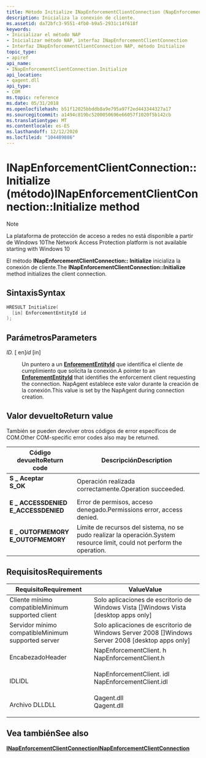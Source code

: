 ```yaml
---
title: Método Initialize INapEnforcementClientConnection (NapEnforcementClient. h)
description: Inicializa la conexión de cliente.
ms.assetid: da72bfc3-9551-4fb0-b9a5-2931c14f618f
keywords:
- Inicializar el método NAP
- Inicializar método NAP, interfaz INapEnforcementClientConnection
- Interfaz INapEnforcementClientConnection NAP, método Initialize
topic_type:
- apiref
api_name:
- INapEnforcementClientConnection.Initialize
api_location:
- qagent.dll
api_type:
- COM
ms.topic: reference
ms.date: 05/31/2018
ms.openlocfilehash: b51f12025bbddb8a9e795a97f2ed443344327a17
ms.sourcegitcommit: a1494c819bc5200050696e66057f1020f5b142cb
ms.translationtype: MT
ms.contentlocale: es-ES
ms.lasthandoff: 12/12/2020
ms.locfileid: "104489886"
---
```

# <a name="inapenforcementclientconnectioninitialize-method"></a><span data-ttu-id="a8b98-106">INapEnforcementClientConnection:: Initialize (método)</span><span class="sxs-lookup"><span data-stu-id="a8b98-106">INapEnforcementClientConnection::Initialize method</span></span>

> [!Note]  
> <span data-ttu-id="a8b98-107">La plataforma de protección de acceso a redes no está disponible a partir de Windows 10</span><span class="sxs-lookup"><span data-stu-id="a8b98-107">The Network Access Protection platform is not available starting with Windows 10</span></span>

 

<span data-ttu-id="a8b98-108">El método **INapEnforcementClientConnection:: Initialize** inicializa la conexión de cliente.</span><span class="sxs-lookup"><span data-stu-id="a8b98-108">The **INapEnforcementClientConnection::Initialize** method initializes the client connection.</span></span>

## <a name="syntax"></a><span data-ttu-id="a8b98-109">Sintaxis</span><span class="sxs-lookup"><span data-stu-id="a8b98-109">Syntax</span></span>


```C++
HRESULT Initialize(
  [in] EnforcementEntityId id
);
```



## <a name="parameters"></a><span data-ttu-id="a8b98-110">Parámetros</span><span class="sxs-lookup"><span data-stu-id="a8b98-110">Parameters</span></span>

<dl> <dt>

<span data-ttu-id="a8b98-111">*ID.* \[ en\]</span><span class="sxs-lookup"><span data-stu-id="a8b98-111">*id* \[in\]</span></span>
</dt> <dd>

<span data-ttu-id="a8b98-112">Un puntero a un [**EnforementEntityId**](nap-datatypes.md) que identifica el cliente de cumplimiento que solicita la conexión.</span><span class="sxs-lookup"><span data-stu-id="a8b98-112">A pointer to an [**EnforementEntityId**](nap-datatypes.md) that identifies the enforcement client requesting the connection.</span></span> <span data-ttu-id="a8b98-113">NapAgent establece este valor durante la creación de la conexión.</span><span class="sxs-lookup"><span data-stu-id="a8b98-113">This value is set by the NapAgent during connection creation.</span></span>

</dd> </dl>

## <a name="return-value"></a><span data-ttu-id="a8b98-114">Valor devuelto</span><span class="sxs-lookup"><span data-stu-id="a8b98-114">Return value</span></span>

<span data-ttu-id="a8b98-115">También se pueden devolver otros códigos de error específicos de COM.</span><span class="sxs-lookup"><span data-stu-id="a8b98-115">Other COM-specific error codes also may be returned.</span></span>



| <span data-ttu-id="a8b98-116">Código devuelto</span><span class="sxs-lookup"><span data-stu-id="a8b98-116">Return code</span></span>                                                                                     | <span data-ttu-id="a8b98-117">Descripción</span><span class="sxs-lookup"><span data-stu-id="a8b98-117">Description</span></span>                                                        |
|-------------------------------------------------------------------------------------------------|--------------------------------------------------------------------|
| <dl> <span data-ttu-id="a8b98-118"><dt>**S \_ Aceptar**</dt></span><span class="sxs-lookup"><span data-stu-id="a8b98-118"><dt>**S\_OK** </dt></span></span> </dl>           | <span data-ttu-id="a8b98-119">Operación realizada correctamente.</span><span class="sxs-lookup"><span data-stu-id="a8b98-119">Operation succeeded.</span></span><br/>                                    |
| <dl> <span data-ttu-id="a8b98-120"><dt>**E \_ ACCESSDENIED**</dt></span><span class="sxs-lookup"><span data-stu-id="a8b98-120"><dt>**E\_ACCESSDENIED** </dt></span></span> </dl> | <span data-ttu-id="a8b98-121">Error de permisos, acceso denegado.</span><span class="sxs-lookup"><span data-stu-id="a8b98-121">Permissions error, access denied.</span></span><br/>                       |
| <dl> <span data-ttu-id="a8b98-122"><dt>**E \_ OUTOFMEMORY**</dt></span><span class="sxs-lookup"><span data-stu-id="a8b98-122"><dt>**E\_OUTOFMEMORY** </dt></span></span> </dl>  | <span data-ttu-id="a8b98-123">Límite de recursos del sistema, no se pudo realizar la operación.</span><span class="sxs-lookup"><span data-stu-id="a8b98-123">System resource limit, could not perform the operation.</span></span><br/> |



 

## <a name="requirements"></a><span data-ttu-id="a8b98-124">Requisitos</span><span class="sxs-lookup"><span data-stu-id="a8b98-124">Requirements</span></span>



| <span data-ttu-id="a8b98-125">Requisito</span><span class="sxs-lookup"><span data-stu-id="a8b98-125">Requirement</span></span> | <span data-ttu-id="a8b98-126">Value</span><span class="sxs-lookup"><span data-stu-id="a8b98-126">Value</span></span> |
|-------------------------------------|-----------------------------------------------------------------------------------------------------|
| <span data-ttu-id="a8b98-127">Cliente mínimo compatible</span><span class="sxs-lookup"><span data-stu-id="a8b98-127">Minimum supported client</span></span><br/> | <span data-ttu-id="a8b98-128">Solo aplicaciones de escritorio de Windows Vista \[\]</span><span class="sxs-lookup"><span data-stu-id="a8b98-128">Windows Vista \[desktop apps only\]</span></span><br/>                                                      |
| <span data-ttu-id="a8b98-129">Servidor mínimo compatible</span><span class="sxs-lookup"><span data-stu-id="a8b98-129">Minimum supported server</span></span><br/> | <span data-ttu-id="a8b98-130">Solo aplicaciones de escritorio de Windows Server 2008 \[\]</span><span class="sxs-lookup"><span data-stu-id="a8b98-130">Windows Server 2008 \[desktop apps only\]</span></span><br/>                                                |
| <span data-ttu-id="a8b98-131">Encabezado</span><span class="sxs-lookup"><span data-stu-id="a8b98-131">Header</span></span><br/>                   | <dl> <span data-ttu-id="a8b98-132"><dt>NapEnforcementClient. h</dt></span><span class="sxs-lookup"><span data-stu-id="a8b98-132"><dt>NapEnforcementClient.h</dt></span></span> </dl>   |
| <span data-ttu-id="a8b98-133">IDL</span><span class="sxs-lookup"><span data-stu-id="a8b98-133">IDL</span></span><br/>                      | <dl> <span data-ttu-id="a8b98-134"><dt>NapEnforcementClient. idl</dt></span><span class="sxs-lookup"><span data-stu-id="a8b98-134"><dt>NapEnforcementClient.idl</dt></span></span> </dl> |
| <span data-ttu-id="a8b98-135">Archivo DLL</span><span class="sxs-lookup"><span data-stu-id="a8b98-135">DLL</span></span><br/>                      | <dl> <span data-ttu-id="a8b98-136"><dt>Qagent.dll</dt></span><span class="sxs-lookup"><span data-stu-id="a8b98-136"><dt>Qagent.dll</dt></span></span> </dl>               |



## <a name="see-also"></a><span data-ttu-id="a8b98-137">Vea también</span><span class="sxs-lookup"><span data-stu-id="a8b98-137">See also</span></span>

<dl> <dt>

[<span data-ttu-id="a8b98-138">**INapEnforcementClientConnection**</span><span class="sxs-lookup"><span data-stu-id="a8b98-138">**INapEnforcementClientConnection**</span></span>](inapenforcementclientconnection.md)
</dt> </dl>

 

 





